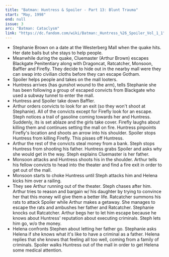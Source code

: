 ```yaml
---
title: "Batman: Huntress & Spoiler - Part 13: Blunt Trauma"
start: "May, 1998"
end: null
issue: 3
arc: "Batman: Cataclysm"
link: "https://dc.fandom.com/wiki/Batman:_Huntress_%26_Spoiler_Vol_1_1"
---
```


- Stephanie Brown on a date at the Westerberg Mall when the quake hits. Her date bails but she stays to help people.
- Meanwhile during the quake, Cluemaster (Arthur Brown) escapes Blackgate Penitentiary along with Dragoncat, Ratcatcher, Monsoon, Baffler and Firefly. They decide to hide out in the nearby mall were they can swap into civilian cloths before they can escape Gotham.
- Spoiler helps people and takes on the mall looters.
- Huntress arrives (has gunshot wound to the arm), tells Stephanie she has been following a group of escaped convicts from Blackgate who used a subway tunnel to enter the mall.
- Huntress and Spoiler take down Baffler.
- Arthur orders convicts to look for an exit (so they won't shoot at Stephanie). All of the convicts except for Firefly look for an escape. Steph notices a trail of gasoline coming towards her and Huntress. Suddenly, its is set ablaze and the girls take cover. Firefly laughs about killing them and continues setting the mall on fire. Huntress pinpoints Firefly's location and shoots an arrow into his shoulder. Spoiler stops Huntress from killing Firefly. This pisses off Huntress.
- Arthur the rest of the convicts steal money from a bank. Steph stops Huntress from shooting his father. Huntress grabs Spoiler and asks why she would get in the way. Steph explains Cluemaster is her father.
- Monsoon attacks and Huntress shoots his in the shoulder. Arthur tells his fellow convicts to head into the theater and find a fire exit in order to get out of the mall.
- Monsoon starts to choke Huntress until Steph attacks him and Helena kicks him over a railing.
- They see Arthur running out of the theater. Steph chases after him. Arthur tries to reason and bargain w/ his daughter by trying to convince her that this money will give them a better life. Ratcatcher summons his rats to attack Spoiler while Arthur makes a getaway. She manages to escape the rats and ambushes her father and Ratcatcher. Stephanie knocks out Ratcatcher. Arthur begs her to let him escape because he knows about Huntress' reputation about executing criminals. Steph lets him go, w/o the money.
- Helena confronts Stephen about letting her father go. Stephanie asks Helena if she knows what it's like to have a criminal as a father. Helena replies that she knows that feeling all too well, coming from a family of criminals. Spoiler walks Huntress out of the mall in order to get Helena some medical attention.
